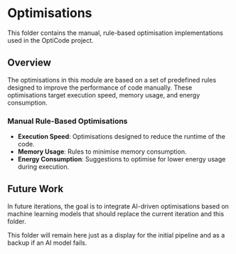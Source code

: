 # Optimisations

This folder contains the manual, rule-based optimisation implementations used in the OptiCode project.

## Overview

The optimisations in this module are based on a set of predefined rules designed to improve the performance of code manually. These optimisations target execution speed, memory usage, and energy consumption.

### Manual Rule-Based Optimisations

- **Execution Speed**: Optimisations designed to reduce the runtime of the code.
- **Memory Usage**: Rules to minimise memory consumption.
- **Energy Consumption**: Suggestions to optimise for lower energy usage during execution.

## Future Work

In future iterations, the goal is to integrate AI-driven optimisations based on machine learning models that should replace the current iteration and this folder.

This folder will remain here just as a display for the initial pipeline and as a backup if an AI model fails.
